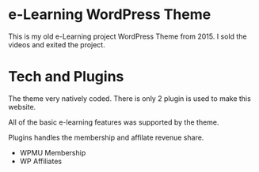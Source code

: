 # e-Learning WordPress Theme
 This is my old e-Learning project WordPress Theme from 2015. 
 I sold the videos and exited the project. 
 
# Tech and Plugins

The theme very natively coded. There is only 2 plugin is used to make this website. 

All of the basic e-learning features was supported by the theme.

Plugins handles the membership and affilate revenue share.

- WPMU Membership
- WP Affiliates
